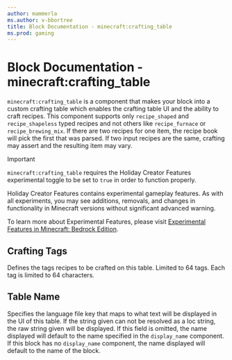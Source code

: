 ```yaml
---
author: mammerla
ms.author: v-bbortree
title: Block Documentation - minecraft:crafting_table
ms.prod: gaming
---
```


# Block Documentation - minecraft:crafting_table

`minecraft:crafting_table` is a component that makes your block into a custom crafting table which enables the crafting table UI and the ability to craft recipes. This component supports only `recipe_shaped` and `recipe_shapeless` typed recipes and not others like `recipe_furnace` or `recipe_brewing_mix`. If there are two recipes for one item, the recipe book will pick the first that was parsed. If two input recipes are the same, crafting may assert and the resulting item may vary.

>[!IMPORTANT]
> `minecraft:crafting_table` requires the Holiday Creator Features experimental toggle to be set to `true` in order to function properly.
>
>Holiday Creator Features contains experimental gameplay features. As with all experiments, you may see additions, removals, and changes in functionality in Minecraft versions without significant advanced warning.
>
>To learn more about Experimental Features, please visit [Experimental Features in Minecraft: Bedrock Edition](../../../../../Documents/ExperimentalFeaturesToggle.md).

## Crafting Tags

Defines the tags recipes to be crafted on this table. Limited to 64 tags. Each tag is limited to 64 characters.

## Table Name

Specifies the language file key that maps to what text will be displayed in the UI of this table. If the string given can not be resolved as a loc string, the raw string given will be displayed. If this field is omitted, the name displayed will default to the name specified in the `display_name` component. If this block has no `display_name` component, the name displayed will default to the name of the block.